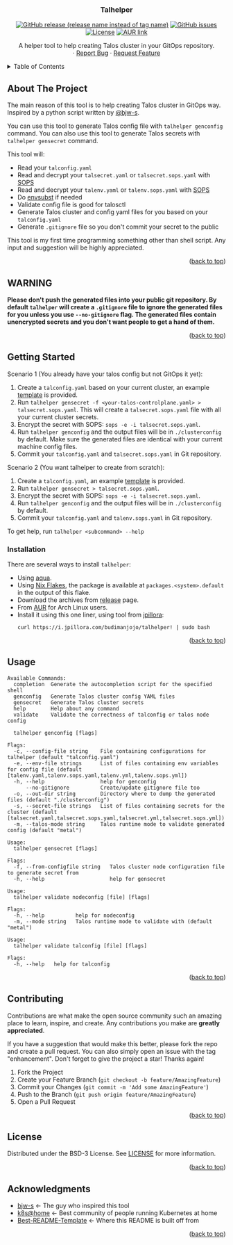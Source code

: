<div align="center">
  <h3 align="center">Talhelper</h3>

  [![GitHub release (release name instead of tag name)](https://img.shields.io/github/v/release/budimanjojo/talhelper?include_prereleases)](https://github.com/budimanjojo/talhelper/releases)
  [![GitHub issues](https://img.shields.io/github/issues/budimanjojo/talhelper)](https://github.com/budimanjojo/talhelper/issues)
  [![License](https://img.shields.io/github/license/budimanjojo/talhelper)](https://github.com/budimanjojo/talhelper/blob/master/LICENSE)
  [![AUR link](https://img.shields.io/aur/version/talhelper-bin)](https://aur.archlinux.org/packages/talhelper-bin)

  <p align="center">
    A helper tool to help creating Talos cluster in your GitOps repository.
    <br />
    ·
    <a href="https://github.com/budimanjojo/talhelper/issues">Report Bug</a>
    ·
    <a href="https://github.com/budimanjojo/talhelper/issues">Request Feature</a>
  </p>
</div>

<!-- TABLE OF CONTENTS -->
<details>
  <summary>Table of Contents</summary>
  <ol>
    <li>
      <a href="#about-the-project">About The Project</a>
    </li>
    <li>
      <a href="#getting-started">Getting Started</a>
      <ul>
        <li><a href="#installation">Installation</a></li>
      </ul>
    </li>
    <li><a href="#usage">Usage</a></li>
    <li><a href="#contributing">Contributing</a></li>
    <li><a href="#license">License</a></li>
    <li><a href="#acknowledgments">Acknowledgments</a></li>
  </ol>
</details>

## About The Project

The main reason of this tool is to help creating Talos cluster in GitOps way.
Inspired by a python script written by [@bjw-s](https://github.com/bjw-s).

You can use this tool to generate Talos config file with `talhelper genconfig` command.
You can also use this tool to generate Talos secrets with `talhelper gensecret` command.

This tool will:
* Read your `talconfig.yaml`
* Read and decrypt your `talsecret.yaml` or `talsecret.sops.yaml` with [SOPS](https://github.com/mozilla/sops)
* Read and decrypt your `talenv.yaml` or `talenv.sops.yaml` with [SOPS](https://github.com/mozilla/sops)
* Do [envsubst](https://linux.die.net/man/1/envsubst) if needed
* Validate config file is good for talosctl
* Generate Talos cluster and config yaml files for you based on your `talconfig.yaml`
* Generate `.gitignore` file so you don't commit your secret to the public

This tool is my first time programming something other than shell script.
Any input and suggestion will be highly appreciated.

<p align="right">(<a href="#top">back to top</a>)</p>

## WARNING

**Please don't push the generated files into your public git repository.
By default `talhelper` will create a `.gitignore` file to ignore the generated files for you unless you use `--no-gitignore` flag.
The generated files contain unencrypted secrets and you don't want people to get a hand of them.**

<p align="right">(<a href="#top">back to top</a>)</p>

## Getting Started

Scenario 1 (You already have your talos config but not GitOps it yet):
1. Create a `talconfig.yaml` based on your current cluster, an example [template](./example/talconfig.yaml) is provided.
2. Run `talhelper gensecret -f <your-talos-controlplane.yaml> > talsecret.sops.yaml`. This will create a `talsecret.sops.yaml` file with all your current cluster secrets.
3. Encrypt the secret with SOPS: `sops -e -i talsecret.sops.yaml`.
4. Run `talhelper genconfig` and the output files will be in `./clusterconfig` by default. Make sure the generated files are identical with your current machine config files.
5. Commit your `talconfig.yaml` and `talsecret.sops.yaml` in Git repository.

Scenario 2 (You want talhelper to create from scratch):
1. Create a `talconfig.yaml`, an example [template](./example/talconfig.yaml) is provided.
2. Run `talhelper gensecret > talsecret.sops.yaml`.
3. Encrypt the secret with SOPS: `sops -e -i talsecret.sops.yaml`.
4. Run `talhelper genconfig` and the output files will be in `./clusterconfig` by default.
5. Commit your `talconfig.yaml` and `talenv.sops.yaml` in Git repository.

To get help, run `talhelper <subcommand> --help`

### Installation

There are several ways to install `talhelper`:
- Using [aqua](https://aquaproj.github.io/).
- Using [Nix Flakes](https://nixos.wiki/wiki/Flakes), the package is available at `packages.<system>.default` in the output of this flake.
- Download the archives from [release](https://github.com/budimanjojo/talhelper/releases/latest) page.
- From [AUR](https://aur.archlinux.org/packages/talhelper-bin) for Arch Linux users.
- Install it using this one liner, using tool from [jpillora](https://github.com/jpillora/installer):
  ```
  curl https://i.jpillora.com/budimanjojo/talhelper! | sudo bash
  ```
<p align="right">(<a href="#top">back to top</a>)</p>

## Usage

```
Available Commands:
  completion  Generate the autocompletion script for the specified shell
  genconfig   Generate Talos cluster config YAML files
  gensecret   Generate Talos cluster secrets
  help        Help about any command
  validate    Validate the correctness of talconfig or talos node config
```

```
  talhelper genconfig [flags]

Flags:
  -c, --config-file string    File containing configurations for talhelper (default "talconfig.yaml")
  -e, --env-file strings      List of files containing env variables for config file (default [talenv.yaml,talenv.sops.yaml,talenv.yml,talenv.sops.yml])
  -h, --help                  help for genconfig
      --no-gitignore          Create/update gitignore file too
  -o, --out-dir string        Directory where to dump the generated files (default "./clusterconfig")
  -s, --secret-file strings   List of files containing secrets for the cluster (default [talsecret.yaml,talsecret.sops.yaml,talsecret.yml,talsecret.sops.yml])
  -m, --talos-mode string     Talos runtime mode to validate generated config (default "metal")
```

```
Usage:
  talhelper gensecret [flags]

Flags:
  -f, --from-configfile string   Talos cluster node configuration file to generate secret from
  -h, --help                     help for gensecret
```

```
Usage:
  talhelper validate nodeconfig [file] [flags]

Flags:
  -h, --help          help for nodeconfig
  -m, --mode string   Talos runtime mode to validate with (default "metal")
```

```
Usage:
  talhelper validate talconfig [file] [flags]

Flags:
  -h, --help   help for talconfig
```

<p align="right">(<a href="#top">back to top</a>)</p>

## Contributing

Contributions are what make the open source community such an amazing place to learn, inspire, and create. Any contributions you make are **greatly appreciated**.

If you have a suggestion that would make this better, please fork the repo and create a pull request. You can also simply open an issue with the tag "enhancement".
Don't forget to give the project a star! Thanks again!

1. Fork the Project
2. Create your Feature Branch (`git checkout -b feature/AmazingFeature`)
3. Commit your Changes (`git commit -m 'Add some AmazingFeature'`)
4. Push to the Branch (`git push origin feature/AmazingFeature`)
5. Open a Pull Request

<p align="right">(<a href="#top">back to top</a>)</p>

## License

Distributed under the BSD-3 License. See [LICENSE](./LICENSE) for more information.

<p align="right">(<a href="#top">back to top</a>)</p>

## Acknowledgments

* [bjw-s](https://github.com/bjw-s) <- The guy who inspired this tool
* [k8s@home](https://github.com/k8s-at-home/) <- Best community of people running Kubernetes at home
* [Best-README-Template](https://github.com/othneildrew/Best-README-Template) <- Where this README is built off from

<p align="right">(<a href="#top">back to top</a>)</p>
